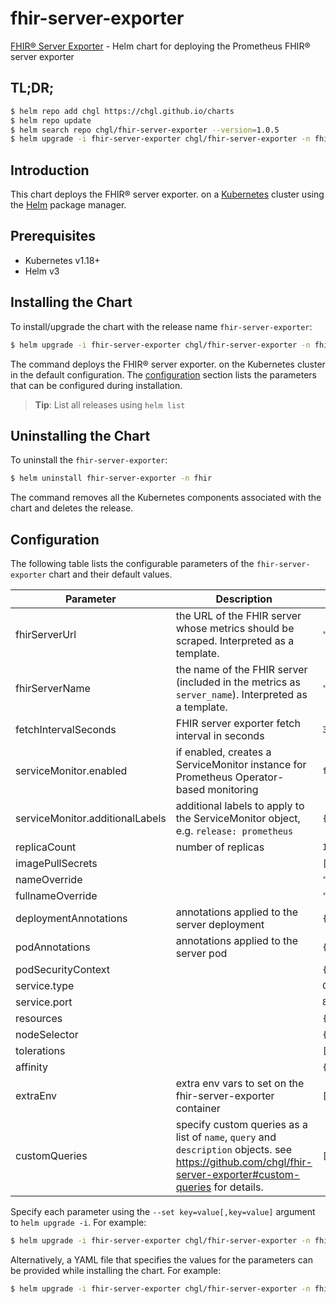 # fhir-server-exporter

[FHIR® Server Exporter](https://github.com/chgl/fhir-server-exporter) - Helm chart for deploying the Prometheus FHIR® server exporter

## TL;DR;

```bash
$ helm repo add chgl https://chgl.github.io/charts
$ helm repo update
$ helm search repo chgl/fhir-server-exporter --version=1.0.5
$ helm upgrade -i fhir-server-exporter chgl/fhir-server-exporter -n fhir --create-namespace --version=1.0.5
```

## Introduction

This chart deploys the FHIR® server exporter. on a [Kubernetes](http://kubernetes.io) cluster using the [Helm](https://helm.sh) package manager.

## Prerequisites

- Kubernetes v1.18+
- Helm v3

## Installing the Chart

To install/upgrade the chart with the release name `fhir-server-exporter`:

```bash
$ helm upgrade -i fhir-server-exporter chgl/fhir-server-exporter -n fhir --create-namespace --version=1.0.5
```

The command deploys the FHIR® server exporter. on the Kubernetes cluster in the default configuration. The [configuration](#configuration) section lists the parameters that can be configured during installation.

> **Tip**: List all releases using `helm list`

## Uninstalling the Chart

To uninstall the `fhir-server-exporter`:

```bash
$ helm uninstall fhir-server-exporter -n fhir
```

The command removes all the Kubernetes components associated with the chart and deletes the release.

## Configuration

The following table lists the configurable parameters of the `fhir-server-exporter` chart and their default values.

| Parameter                       | Description                                                                                                                                                   | Default                |
| ------------------------------- | ------------------------------------------------------------------------------------------------------------------------------------------------------------- | ---------------------- |
| fhirServerUrl                   | the URL of the FHIR server whose metrics should be scraped. Interpreted as a template.                                                                        | <code>""</code>        |
| fhirServerName                  | the name of the FHIR server (included in the metrics as `server_name`). Interpreted as a template.                                                            | <code>""</code>        |
| fetchIntervalSeconds            | FHIR server exporter fetch interval in seconds                                                                                                                | <code>300</code>       |
| serviceMonitor.enabled          | if enabled, creates a ServiceMonitor instance for Prometheus Operator-based monitoring                                                                        | <code>false</code>     |
| serviceMonitor.additionalLabels | additional labels to apply to the ServiceMonitor object, e.g. `release: prometheus`                                                                           | <code>{}</code>        |
| replicaCount                    | number of replicas                                                                                                                                            | <code>1</code>         |
| imagePullSecrets                |                                                                                                                                                               | <code>[]</code>        |
| nameOverride                    |                                                                                                                                                               | <code>""</code>        |
| fullnameOverride                |                                                                                                                                                               | <code>""</code>        |
| deploymentAnnotations           | annotations applied to the server deployment                                                                                                                  | <code>{}</code>        |
| podAnnotations                  | annotations applied to the server pod                                                                                                                         | <code>{}</code>        |
| podSecurityContext              |                                                                                                                                                               | <code>{}</code>        |
| service.type                    |                                                                                                                                                               | <code>ClusterIP</code> |
| service.port                    |                                                                                                                                                               | <code>8080</code>      |
| resources                       |                                                                                                                                                               | <code>{}</code>        |
| nodeSelector                    |                                                                                                                                                               | <code>{}</code>        |
| tolerations                     |                                                                                                                                                               | <code>[]</code>        |
| affinity                        |                                                                                                                                                               | <code>{}</code>        |
| extraEnv                        | extra env vars to set on the fhir-server-exporter container                                                                                                   | <code>[]</code>        |
| customQueries                   | specify custom queries as a list of `name`, `query` and `description` objects. see <https://github.com/chgl/fhir-server-exporter#custom-queries> for details. | <code>[]</code>        |

Specify each parameter using the `--set key=value[,key=value]` argument to `helm upgrade -i`. For example:

```bash
$ helm upgrade -i fhir-server-exporter chgl/fhir-server-exporter -n fhir --create-namespace --version=1.0.5 --set fetchIntervalSeconds=300
```

Alternatively, a YAML file that specifies the values for the parameters can be provided while
installing the chart. For example:

```bash
$ helm upgrade -i fhir-server-exporter chgl/fhir-server-exporter -n fhir --create-namespace --version=1.0.5 --values values.yaml
```
